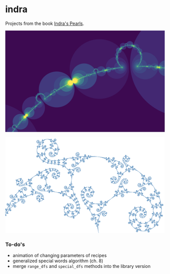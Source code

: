 # indra

Projects from the book [Indra's Pearls](http://klein.math.okstate.edu/IndrasPearls/).

![necklace](images/ch6/necklace-zoom.png)

![spirals](images/ch8/spirals-zoom.png)

### To-do's

* animation of changing parameters of recipes
* generalized special words algorithm (ch. 8)
* merge `range_dfs` and `special_dfs` methods into the library version
